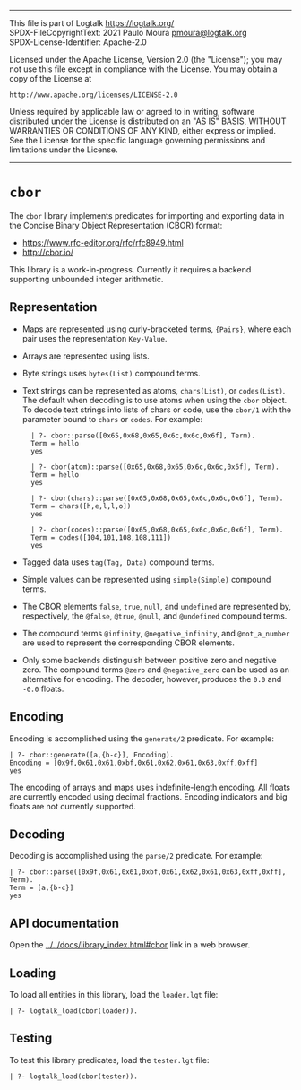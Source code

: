 ________________________________________________________________________

This file is part of Logtalk <https://logtalk.org/>  
SPDX-FileCopyrightText: 2021 Paulo Moura <pmoura@logtalk.org>  
SPDX-License-Identifier: Apache-2.0

Licensed under the Apache License, Version 2.0 (the "License");
you may not use this file except in compliance with the License.
You may obtain a copy of the License at

    http://www.apache.org/licenses/LICENSE-2.0

Unless required by applicable law or agreed to in writing, software
distributed under the License is distributed on an "AS IS" BASIS,
WITHOUT WARRANTIES OR CONDITIONS OF ANY KIND, either express or implied.
See the License for the specific language governing permissions and
limitations under the License.
________________________________________________________________________


`cbor`
======

The `cbor` library implements predicates for importing and exporting data
in the Concise Binary Object Representation (CBOR) format:

- https://www.rfc-editor.org/rfc/rfc8949.html
- http://cbor.io/

This library is a work-in-progress. Currently it requires a backend supporting
unbounded integer arithmetic.


Representation
--------------

- Maps are represented using curly-bracketed terms, `{Pairs}`, where each pair
uses the representation `Key-Value`.

- Arrays are represented using lists.

- Byte strings uses `bytes(List)` compound terms.

- Text strings can be represented as atoms, `chars(List)`, or `codes(List)`.
The default when decoding is to use atoms when using the `cbor` object. To
decode text strings into lists of chars or code, use the `cbor/1` with the
parameter bound to `chars` or `codes`. For example:

		| ?- cbor::parse([0x65,0x68,0x65,0x6c,0x6c,0x6f], Term).
		Term = hello
		yes

		| ?- cbor(atom)::parse([0x65,0x68,0x65,0x6c,0x6c,0x6f], Term).
		Term = hello
		yes

		| ?- cbor(chars)::parse([0x65,0x68,0x65,0x6c,0x6c,0x6f], Term).
		Term = chars([h,e,l,l,o])
		yes

		| ?- cbor(codes)::parse([0x65,0x68,0x65,0x6c,0x6c,0x6f], Term).
		Term = codes([104,101,108,108,111])
		yes


- Tagged data uses `tag(Tag, Data)` compound terms.

- Simple values can be represented using `simple(Simple)` compound terms. 

- The CBOR elements `false`, `true`, `null`, and `undefined` are represented
by, respectively, the `@false`, `@true`, `@null`, and `@undefined` compound
terms.

- The compound terms `@infinity`, `@negative_infinity`, and `@not_a_number`
are used to represent the corresponding CBOR elements.

- Only some backends distinguish between positive zero and negative zero. The
compound terms `@zero` and `@negative_zero` can be used as an alternative for
encoding. The decoder, however, produces the `0.0` and `-0.0` floats.


Encoding
--------

Encoding is accomplished using the ``generate/2`` predicate. For example:

	| ?- cbor::generate([a,{b-c}], Encoding).
	Encoding = [0x9f,0x61,0x61,0xbf,0x61,0x62,0x61,0x63,0xff,0xff]
	yes

The encoding of arrays and maps uses indefinite-length encoding. All floats
are currently encoded using decimal fractions. Encoding indicators and big
floats are not currently supported.


Decoding
--------

Decoding is accomplished using the ``parse/2`` predicate. For example:

	| ?- cbor::parse([0x9f,0x61,0x61,0xbf,0x61,0x62,0x61,0x63,0xff,0xff], Term).
	Term = [a,{b-c}]
	yes


API documentation
-----------------

Open the [../../docs/library_index.html#cbor](../../docs/library_index.html#cbor)
link in a web browser.


Loading
-------

To load all entities in this library, load the `loader.lgt` file:

	| ?- logtalk_load(cbor(loader)).


Testing
-------

To test this library predicates, load the `tester.lgt` file:

	| ?- logtalk_load(cbor(tester)).
